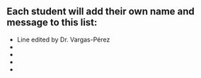 ## Each student will add their own name and message to this list:

- Line edited by Dr. Vargas-Pérez
- 
- 
- 
- 
